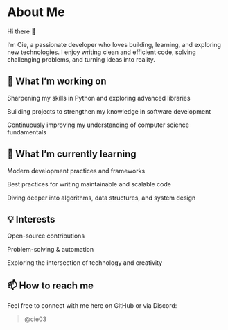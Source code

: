 # About Me

Hi there 👋

I’m Cie, a passionate developer who loves building, learning, and exploring new technologies.
I enjoy writing clean and efficient code, solving challenging problems, and turning ideas into reality.

## 🚀 What I’m working on

Sharpening my skills in Python and exploring advanced libraries

Building projects to strengthen my knowledge in software development

Continuously improving my understanding of computer science fundamentals

## 🌱 What I’m currently learning

Modern development practices and frameworks

Best practices for writing maintainable and scalable code

Diving deeper into algorithms, data structures, and system design

## 💡 Interests

Open-source contributions

Problem-solving & automation

Exploring the intersection of technology and creativity

## 📫 How to reach me

Feel free to connect with me here on GitHub or via Discord: 
> @cie03
